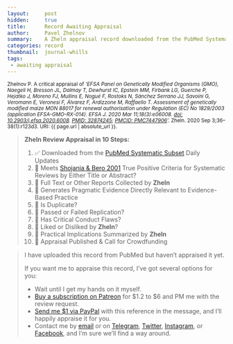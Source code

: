 ```yaml
---
layout:     post
hidden:     true
title:      Record Awaiting Appraisal
author:     Pavel Zhelnov
summary:    A Zheln appraisal record downloaded from the PubMed Systematic Subset daily updates.
categories: record
thumbnail:  journal-whills
tags:
 - awaiting appraisal
---
```


<small>Zhelnov P. A critical appraisal of _‘EFSA Panel on Genetically Modified Organisms (GMO), Naegeli H, Bresson JL, Dalmay T, Dewhurst IC, Epstein MM, Firbank LG, Guerche P, Hejatko J, Moreno FJ, Mullins E, Nogué F, Rostoks N, Sánchez Serrano JJ, Savoini G, Veromann E, Veronesi F, Álvarez F, Ardizzone M, Raffaello T. Assessment of genetically modified maize MON 88017 for renewal authorisation under Regulation (EC) No 1829/2003 (application EFSA-GMO-RX-014). EFSA J. 2020 Mar 11;18(3):e06008. [doi: 10.2903/j.efsa.2020.6008](https://doi.org/10.2903/j.efsa.2020.6008). [PMID: 32874245](https://pubmed.gov/32874245); [PMCID: PMC7447906](https://ncbi.nlm.nih.gov/pmc/PMC7447906)’._ Zheln. 2020 Sep 3;36–38(1):r123d3. URI: {{ page.url | absolute_url }}.</small>

> **Zheln Review Appraisal in 10 Steps:**
>
> 1. ✅ Downloaded from the [PubMed Systematic Subset](https://p1m.org/ssb) Daily Updates
> 2. 🔄 Meets [Shojania & Bero 2001](https://www.researchgate.net/publication/11820967_Taking_Advantage_of_the_Explosion_of_Systematic_Reviews_An_Efficient_MEDLINE_Search_Strategy) True Positive Criteria for Systematic Reviews by Either Title or Abstract?
> 3. 🔄 Full Text or Other Reports Collected by **Zheln**
> 4. 🔄 Generates Pragmatic Evidence Directly Relevant to Evidence-Based Practice
> 5. 🔄 Is Duplicate?
> 6. 🔄 Passed or Failed Replication?
> 7. 🔄 Has Critical Conduct Flaws?
> 8. 🔄 Liked or Disliked by **Zheln**?
> 9. 🔄 Practical Implications Summarized by **Zheln**
> 10. 🔄 Appraisal Published & Call for Crowdfunding

> I have uploaded this record from PubMed but haven’t appraised it yet.
>
> If you want me to appraise this record, I’ve got several options for you:
> * Wait until I get my hands on it myself.
> * [Buy a subscription on Patreon](https://patreon.com/zheln) for $1.2 to $6 and PM me with the review request.
> * [Send me $1 via PayPal](https://paypal.me/pjelnov) with this reference in the message, and I’ll happily appraise it for you.
> * Contact me by [email](mailto:pavel@zheln.com) or on [Telegram](https://t.me/drzhelnov), [Twitter](https://twitter.com/drzhelnov), [Instagram](https://instagram.com/igzheln), or [Facebook](https://facebook.com/drzhelnov), and I’m sure we’ll find a way around.
